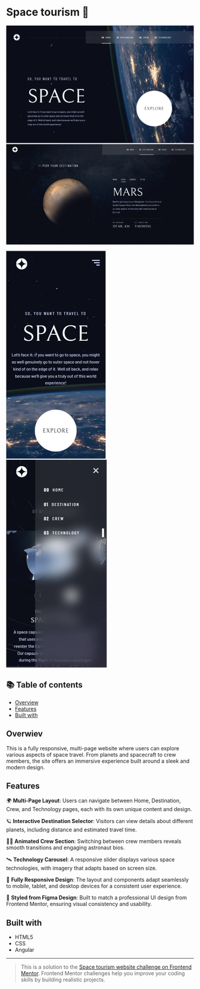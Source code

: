 # Space tourism 🚀

![](screenshot.png)
![](screenshot2.png)

![](screenshot1.png) &nbsp;&nbsp;&nbsp;&nbsp;&nbsp;&nbsp;
![](screenshot3.png)

## 📚 Table of contents

- [Overview](#overview)
- [Features](#features)
- [Built with](#built-with)

## Overwiev

This is a fully responsive, multi-page website where users can explore various aspects of space travel. From planets and spacecraft to crew members, the site offers an immersive experience built around a sleek and modern design.

## Features

🌍 **Multi-Page Layout**: Users can navigate between Home, Destination, Crew, and Technology pages, each with its own unique content and design.

🪐 **Interactive Destination Selector**: Visitors can view details about different planets, including distance and estimated travel time.

👨‍🚀 **Animated Crew Section**: Switching between crew members reveals smooth transitions and engaging astronaut bios.

🛰️ **Technology Carousel**: A responsive slider displays various space technologies, with imagery that adapts based on screen size.

📱 **Fully Responsive Design**: The layout and components adapt seamlessly to mobile, tablet, and desktop devices for a consistent user experience.

🎨 **Styled from Figma Design**: Built to match a professional UI design from Frontend Mentor, ensuring visual consistency and usability.


## Built with

- HTML5
- CSS 
- Angular 



---
> This is a solution to the [Space tourism website challenge on Frontend Mentor](https://www.frontendmentor.io/challenges/space-tourism-multipage-website-gRWj1URZ3). Frontend Mentor challenges help you improve your coding skills by building realistic projects.

